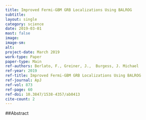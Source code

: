 ```yaml
---
title: Improved Fermi-GBM GRB Localizations Using BALROG
subtitle: 
layout: single
category: science
date: 2019-03-01
mast: false
image: 
image-sm: 
alt: 
project-date: March 2019
work-type: Paper
paper-type: Main
ref-authors: Berlato, F., Greiner, J.,  Burgess, J. Michael
ref-year: 2019
ref-title: Improved Fermi-GBM GRB Localizations Using BALROG
ref-journal: ApJ
ref-vol: 873
ref-page: 60
ref-doi: 10.3847/1538-4357/ab0413
cite-count: 2
---
```



##Abstract
